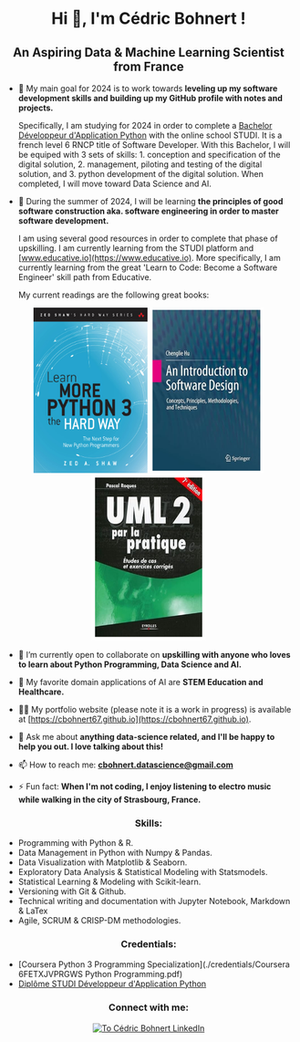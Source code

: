 <h1 align="center">Hi 👋, I'm Cédric Bohnert !</h1>
<h2 align="center">An Aspiring Data & Machine Learning Scientist from France</h3>

- 🔭 My main goal for 2024 is to work towards **leveling up my software development skills and building up my GitHub profile with notes and projects.**

  Specifically, I am studying for 2024 in order to complete a [Bachelor Développeur d'Application Python](https://www.studi.com/fr/formation/developpement/bachelor-developpeur-dapplication-python) with the online school STUDI. It is a french level 6 RNCP title of Software Developer. With this Bachelor, I will be equiped with 3 sets of skills: 1. conception and specification of the digital solution, 2. management, piloting and testing of the digital solution, and 3. python development of the digital solution. When completed, I will move toward Data Science and AI.

- 🌱 During the summer of 2024, I will be learning **the principles of good software construction aka. software engineering in order to master software development.**

  I am using several good resources in order to complete that phase of upskilling. I am currently learning from the STUDI platform and [www.educative.io](https://www.educative.io). More specifically, I am currently learning from the great 'Learn to Code: Become a Software Engineer' skill path from Educative. 

  My current readings are the following great books:

<p align="center">
<img src="./img/learn_more_python.png" alt="Learn More Python the Hard Way Shaw" height="290" width="200" />
<img src="./img/software_design_hue.png" alt="Software Design Hue" height="290" width="200" />
<img src="./img/uml2_pratique_roques.png" alt="UML 2 par la pratique Roques" height="290" width="200" />
</p>

- 👯 I’m currently open to collaborate on **upskilling with anyone who loves to learn about Python Programming, Data Science and AI.**

- 🤝 My favorite domain applications of AI are **STEM Education and Healthcare.**

- 👨‍💻 My portfolio website (please note it is a work in progress) is available at [https://cbohnert67.github.io](https://cbohnert67.github.io).

- 💬 Ask me about **anything data-science related, and I'll be happy to help you out. I love talking about this!**

- 📫 How to reach me: **cbohnert.datascience@gmail.com**

- ⚡ Fun fact: **When I'm not coding, I enjoy listening to electro music while walking in the city of Strasbourg, France.**

<h3 align="center">Skills:</h3>

- Programming with Python & R.
- Data Management in Python with Numpy & Pandas.
- Data Visualization with Matplotlib & Seaborn.
- Exploratory Data Analysis & Statistical Modeling with Statsmodels.
- Statistical Learning & Modeling with Scikit-learn.
- Versioning with Git & Github.
- Technical writing and documentation with Jupyter Notebook, Markdown & LaTex
- Agile, SCRUM & CRISP-DM methodologies.

<h3 align="center">Credentials:</h3>

- [Coursera Python 3 Programming Specialization](./credentials/Coursera 6FETXJVPRGWS Python Programming.pdf)
- [Diplôme STUDI Développeur d'Application Python](./credentials/C%C3%A9dric_BOHNERT_DIPL%C3%94ME_STUDI_MARS_24_011_Dipl%C3%B4me_Studi_HETIC.pdf)

<h3 align="center">Connect with me:</h3>
<p align="center">
<a href="https://linkedin.com/in/cedricbohnert" target="blank"><img align="center" src="https://raw.githubusercontent.com/rahuldkjain/github-profile-readme-generator/master/src/images/icons/Social/linked-in-alt.svg" alt="To Cédric Bohnert LinkedIn" height="30" width="40" /></a>
</p>




